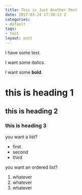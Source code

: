 ```yaml
---
title: This is Just Another Post
date: 2017-03-24 17:30:13 Z
categories:
- default
tags:
- test
layout: post
---
```


I have some text.

I want some _italics_.

I want some **bold**.

# this is heading 1

## this is heading 2

### this is heading 3

you want a list?
* first
* second
* third

you want an ordered list?
1. whatever
1. whatever
1. whatever